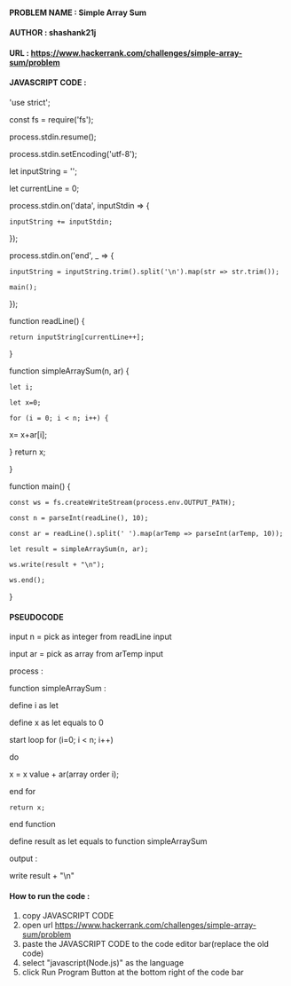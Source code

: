 
#### PROBLEM NAME : Simple Array Sum
#### AUTHOR : shashank21j
#### URL : https://www.hackerrank.com/challenges/simple-array-sum/problem
#### JAVASCRIPT CODE :

'use strict';

const fs = require('fs');

process.stdin.resume();

process.stdin.setEncoding('utf-8');

let inputString = '';

let currentLine = 0;

process.stdin.on('data', inputStdin => {

    inputString += inputStdin;

});

process.stdin.on('end', _ => {

    inputString = inputString.trim().split('\n').map(str => str.trim());

    main();
});

function readLine() {

    return inputString[currentLine++];

}

function simpleArraySum(n, ar) {

    let i;

    let x=0;

    for (i = 0; i < n; i++) {

  x= x+ar[i];

} 
    return x;

}

function main() {

    const ws = fs.createWriteStream(process.env.OUTPUT_PATH);

    const n = parseInt(readLine(), 10);

    const ar = readLine().split(' ').map(arTemp => parseInt(arTemp, 10));

    let result = simpleArraySum(n, ar);

    ws.write(result + "\n");

    ws.end();
}


#### PSEUDOCODE
input n = pick as integer from readLine input

input ar = pick as array from arTemp input

process :

function simpleArraySum :

define i as let

define x as let equals to 0

start loop for (i=0; i < n; i++)

do

  x = x value  + ar(array order i);

end for

    return x;

end function

define result as let equals to function simpleArraySum

output :

write result + "\n"

#### How to run the code :
1. copy JAVASCRIPT CODE 
2. open url https://www.hackerrank.com/challenges/simple-array-sum/problem
2. paste the JAVASCRIPT CODE to the code editor bar(replace the old code)
3. select "javascript(Node.js)" as the language
4. click Run Program Button at the bottom right of the code bar



